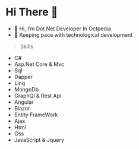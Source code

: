 # Hi There 👋
- 👋 Hi, I’m Dot Net Developer In Octpedia
- 👀 Keeping pace with technological development

> Skills
- C# 
- Asp.Net Core & Mvc 
- Sql
- Dapper
- Linq
- MongoDb
- GraphQl & Rest Api
- Angular
- Blazor 
- Entity FrameWork
- Ajax
- Html
- Css
- JavaScript & Jquery
<!---
AbdallahDotNet/AbdallahDotNet is a ✨ special ✨ repository because its `README.md` (this file) appears on your GitHub profile.
You can click the Preview link to take a look at your changes.
--->
